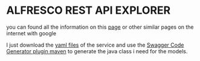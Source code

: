# ALFRESCO REST API EXPLORER 

you can found all the information on this [page](https://docs.alfresco.com/5.1/pra/1/concepts/pra-rest-api-explorer.html) or
other similar pages on the internet with google

I just download the [yaml files](https://github.com/Alfresco/rest-api-explorer/tree/master/src/main/webapp/definitions) of the service and use the [Swagger Code Generator plugin maven](https://github.com/swagger-api/swagger-codegen/tree/master/modules/swagger-codegen-maven-plugin) to generate the java class i need for the models.